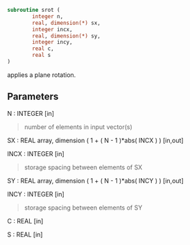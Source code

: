 ```fortran
subroutine srot (
        integer n,
        real, dimension(*) sx,
        integer incx,
        real, dimension(*) sy,
        integer incy,
        real c,
        real s
)
```

applies a plane rotation.

## Parameters
N : INTEGER [in]
> number of elements in input vector(s)

SX : REAL array, dimension ( 1 + ( N - 1 )\*abs( INCX ) ) [in,out]

INCX : INTEGER [in]
> storage spacing between elements of SX

SY : REAL array, dimension ( 1 + ( N - 1 )\*abs( INCY ) ) [in,out]

INCY : INTEGER [in]
> storage spacing between elements of SY

C : REAL [in]

S : REAL [in]
